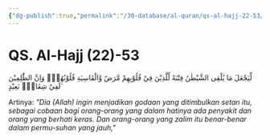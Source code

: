 ```yaml
---
{"dg-publish":true,"permalink":"/30-database/al-quran/qs-al-hajj-22-53/"}
---
```



# QS. Al-Hajj (22)-53
لِّيَجْعَلَ مَا يُلْقِى الشَّيْطٰنُ فِتْنَةً لِّلَّذِيْنَ فِيْ قُلُوْبِهِمْ مَّرَضٌ وَّالْقَاسِيَةِ قُلُوْبُهُمْۗ وَاِنَّ الظّٰلِمِيْنَ لَفِيْ شِقَاقٍۢ بَعِيْدٍ ۙ

Artinya: *"Dia (Allah) ingin menjadikan godaan yang ditimbulkan setan itu, sebagai cobaan bagi orang-orang yang dalam hatinya ada penyakit dan orang yang berhati keras. Dan orang-orang yang zalim itu benar-benar dalam permu-suhan yang jauh,"*
